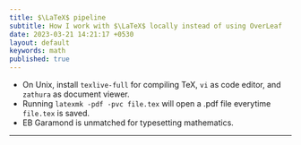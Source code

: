 ```yaml
---
title: $\LaTeX$ pipeline
subtitle: How I work with $\LaTeX$ locally instead of using OverLeaf
date: 2023-03-21 14:21:17 +0530
layout: default
keywords: math
published: true
---
```


- On Unix, install `texlive-full` for compiling TeX, `vi` as code editor, and `zathura` as document viewer.
- Running `latexmk -pdf -pvc file.tex` will open a .pdf file everytime `file.tex` is saved.
- EB Garamond is unmatched for typesetting mathematics.

---
